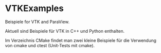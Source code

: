 # VTKExamples
Beispiele for VTK and ParaView.

Aktuell sind Beispiele für VTK in C++ und Python enthalten.

Im Verzeichnis CMake findet man zwei kleine Beispiele für die Verwendung von cmake und ctest (Unit-Tests mit cmake).
